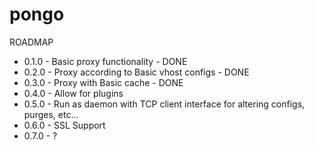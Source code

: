 # pongo

ROADMAP
* 0.1.0 - Basic proxy functionality - DONE
* 0.2.0 - Proxy according to Basic vhost configs - DONE
* 0.3.0 - Proxy with Basic cache - DONE
* 0.4.0 - Allow for plugins
* 0.5.0 - Run as daemon with TCP client interface for altering configs, purges, etc...
* 0.6.0 - SSL Support
* 0.7.0 - ?

